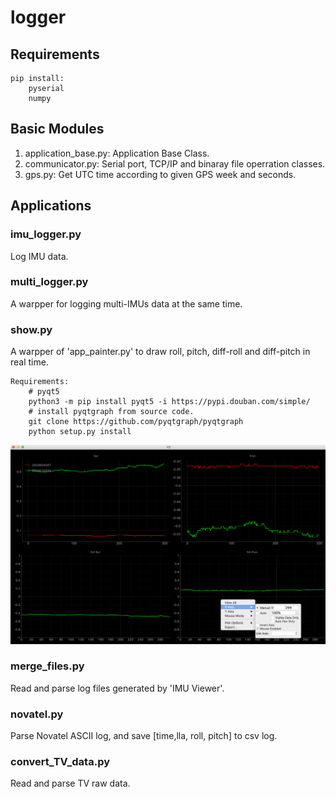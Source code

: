 # logger

## Requirements
    pip install:
        pyserial
        numpy

## Basic Modules
1. application_base.py: Application Base Class. 
2. communicator.py: Serial port, TCP/IP and binaray file operration classes.
3. gps.py: Get UTC time according to given GPS week and seconds.

## Applications
### imu_logger.py
Log IMU data.

### multi_logger.py
A warpper for logging multi-IMUs data at the same time.

### show.py
A warpper of 'app_painter.py' to draw roll, pitch, diff-roll and diff-pitch in real time.

    Requirements:
        # pyqt5
        python3 -m pip install pyqt5 -i https://pypi.douban.com/simple/  
        # install pyqtgraph from source code.
        git clone https://github.com/pyqtgraph/pyqtgraph
        python setup.py install

![Demo](./image/Demo.png)

### merge_files.py
Read and parse log files generated by 'IMU Viewer'.

### novatel.py
Parse Novatel ASCII log, and save [time,lla, roll, pitch] to csv log.

### convert_TV_data.py
Read and parse TV raw data.
